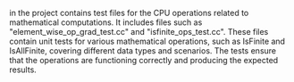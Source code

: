 in the project contains test files for the CPU operations related to mathematical computations. It includes files such as "element_wise_op_grad_test.cc" and "isfinite_ops_test.cc". These files contain unit tests for various mathematical operations, such as IsFinite and IsAllFinite, covering different data types and scenarios. The tests ensure that the operations are functioning correctly and producing the expected results.
